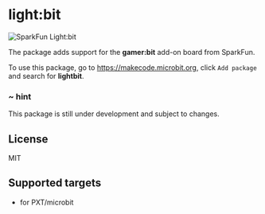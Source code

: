 # light:bit

![SparkFun Light:bit](https://raw.githubusercontent.com/sparkfun/pxt-gamer-bit/master/icon.png)  

The package adds support for the **gamer:bit** add-on board from SparkFun.

To use this package, go to https://makecode.microbit.org, click ``Add package`` and search for **lightbit**.

### ~ hint

This package is still under development and subject to changes.

## License

MIT

## Supported targets

* for PXT/microbit


